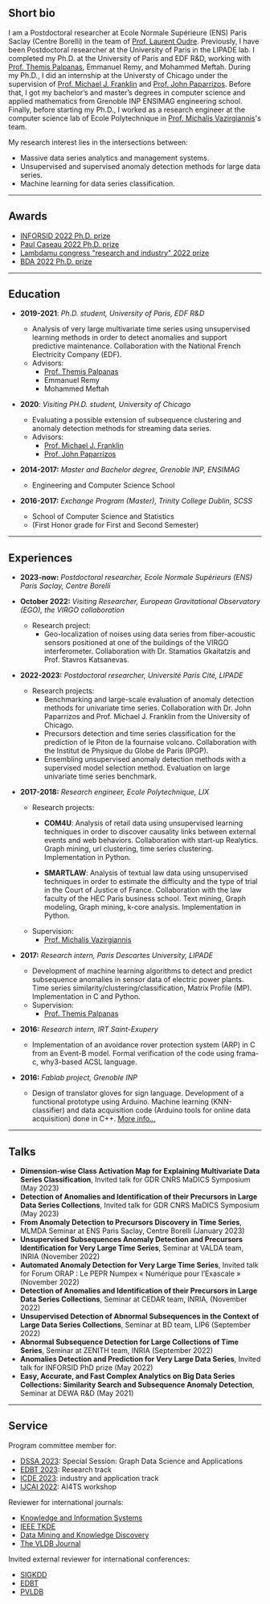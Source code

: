 ## Short bio

I am a Postdoctoral researcher at Ecole Normale Supérieure (ENS) Paris Saclay (Centre Borelli) in the team of [Prof. Laurent Oudre](http://www.laurentoudre.fr/). Previously, I have been Postdoctoral researcher at the University of Paris in the LIPADE lab. I completed my Ph.D. at the University of Paris and EDF R&D, working with [Prof. Themis Palpanas](http://helios.mi.parisdescartes.fr/~themisp/), Emmanuel Remy, and Mohammed Meftah. During my Ph.D., I did an internship at the Universty of Chicago under the supervision of [Prof. Michael J. Franklin](https://cs.uchicago.edu/people/michael-franklin/) and [Prof. John Paparrizos](https://www.paparrizos.org/). Before that, I got my bachelor’s and master’s degrees in computer science and applied mathematics from Grenoble INP ENSIMAG engineering school. Finally, before starting my Ph.D., I worked as a research engineer at the computer science lab of Ecole Polytechnique in [Prof. Michalis Vazirgiannis](http://www.lix.polytechnique.fr/Labo/Michalis.Vazirgiannis/)'s team.

My research interest lies in the intersections between:
-  Massive data series analytics and management systems. 
-  Unsupervised and supervised anomaly detection methods for large data series.
-  Machine learning for data series classification.

***

## Awards

- [INFORSID 2022 Ph.D. prize](http://inforsid.fr/laureatprixthese.php)
- [Paul Caseau 2022 Ph.D. prize](https://www.edf.fr/groupe-edf/inventer-lavenir-de-lenergie/rd-un-savoir-faire-mondial/toutes-les-actualites-de-la-rd/2022-qui-sont-les-laureats-du-prix-de-these-paul-caseau)
- [Lambdamu congress "research and industry" 2022 prize](https://www.imdr-lambdamu.eu/842_p_57532/lambda-mu-d-or.html)
- [BDA 2022 Ph.D. prize](https://bdav.irisa.fr/prix/)

***

## Education

- **2019-2021**: *Ph.D. student, University of Paris, EDF R&D*
  - Analysis of very large multivariate time series using unsupervised learning methods in order to detect anomalies and support predictive maintenance. Collaboration with the National French Electricity Company (EDF).
  - Advisors: 
    - [Prof. Themis Palpanas](http://helios.mi.parisdescartes.fr/~themisp/) 
    - Emmanuel Remy
    - Mohammed Meftah

- **2020**: *Visiting PH.D. student, University of Chicago*
  - Evaluating a possible extension of subsequence clustering and anomaly detection methods for streaming data series.
  - Advisors:
    - [Prof. Michael J. Franklin](https://cs.uchicago.edu/people/michael-franklin/)
    - [Prof. John Paparrizos](https://www.paparrizos.org/)

- **2014-2017:** *Master and Bachelor degree, Grenoble INP, ENSIMAG*
  - Engineering and Computer Science School 

- **2016-2017:** *Exchange Program (Master), Trinity College Dublin, SCSS*
  - School of Computer Science and Statistics 
  - (First Honor grade for First and Second Semester)

***

## Experiences

- **2023-now:** *Postdoctoral researcher, Ecole Normale Supérieurs (ENS) Paris Saclay, Centre Borelli*

- **October 2022:** *Visiting Researcher, European Gravitational Observatory (EGO), the VIRGO collaboration*
  - Research project:
     - Geo-localization of noises using data series from fiber-acoustic sensors positioned at one of the buildings of the VIRGO interferometer. Collaboration with Dr. Stamatios Gkaitatzis and Prof. Stavros Katsanevas.

- **2022-2023:** *Postdoctoral researcher, Université Paris Cité, LIPADE*
  - Research projects:
    - Benchmarking and large-scale evaluation of anomaly detection methods for univariate time series. Collaboration with Dr. John Paparrizos and Prof. Michael J. Franklin from the University of Chicago.
    - Precursors detection and time series classification for the prediction of le Piton de la fournaise volcano. Collaboration with the Institut de Physique du Globe de Paris (IPGP).
    - Ensembling unsupervised anomaly detection methods with a supervised model selection method. Evaluation on large univariate time series benchmark.
 

- **2017-2018:** *Research engineer, Ecole Polytechnique, LIX*
  - Research projects:
    - **COM4U**:  Analysis of retail data using unsupervised learning techniques in order to discover causality links between external events and web behaviors. Collaboration with start-up Realytics. Graph mining, url clustering, time series clustering. Implementation in Python. 

    - **SMARTLAW**: Analysis of textual law data using unsupervised techniques in order to estimate the difficulty and the type of trial in the Court of Justice of France. Collaboration with the law faculty of the HEC Paris business school. Text mining, Graph modeling, Graph mining, k-core analysis. Implementation in Python.
  - Supervision:
    - [Prof. Michalis Vazirgiannis](http://www.lix.polytechnique.fr/Labo/Michalis.Vazirgiannis/)

- **2017:** *Research intern, Paris Descartes University, LIPADE*
  - Development of machine learning algorithms to detect and predict subsequence anomalies in sensor data of electric power plants. Time series similarity/clustering/classification, Matrix Profile (MP). Implementation in C and Python. 
  - Supervision:
    - [Prof. Themis Palpanas](http://helios.mi.parisdescartes.fr/~themisp/) 

- **2016:** *Research intern, IRT Saint-Exupery*
  - Implementation of an avoidance rover protection system (ARP) in C from an Event-B model. Formal verification of the code using frama-c, why3-based ACSL language.

- **2016:** *Fablab project, Grenoble INP*
  - Design of translator gloves for sign language. Development of a functional prototype using Arduino. Machine learning (KNN-classifier) and data acquisition code (Arduino tools for online data acquisition) done in C++. [More info...](http://fablab.ensimag.fr/index.php/Projet_Fablab_2016_Boniol_Demaegdt_Mallet)

***

## Talks
- **Dimension-wise Class Activation Map for Explaining Multivariate Data Series Classification**, Invited talk for GDR CNRS MaDICS Symposium (May 2023)
- **Detection of Anomalies and Identification of their Precursors in Large Data Series Collections**, Invited talk for GDR CNRS MaDICS Symposium (May 2023)
- **From Anomaly Detection to Precursors Discovery in Time Series**, MLMDA Seminar at ENS Paris Saclay, Centre Borelli (January 2023)
- **Unsupervised Subsequences Anomaly Detection and Precursors Identification for Very Large Time Series**, Seminar at VALDA team, INRIA (November 2022)
- **Automated Anomaly Detection for Very Large Time Series**, Invited talk for Forum ORAP : Le PEPR Numpex « Numérique pour l’Exascale » (November 2022)
- **Detection of Anomalies and Identification of their Precursors in Large Data Series Collections**, Seminar at CEDAR team, INRIA, (November 2022)
- **Unsupervised Detection of Abnormal Subsequences in the Context of Large Data Series Collections**, Seminar at BD team, LIP6 (September 2022)
- **Abnormal Subsequence Detection for Large Collections of Time Series**, Seminar at ZENITH team, INRIA (September 2022)
- **Anomalies Detection and Prediction for Very Large Data Series**, Invited talk for INFORSID PhD prize (May 2022)
- **Easy, Accurate, and Fast Complex Analytics on Big Data Series Collections: Similarity Search and Subsequence Anomaly Detection**, Seminar at DEWA R&D (May 2021)

*** 

## Service

Program committee member for:
- [DSSA 2023](https://gradsci.github.io/): Special Session: Graph Data Science and Applications
- [EDBT 2023](http://edbticdt2023.cs.uoi.gr/): Research track
- [ICDE 2023](https://icde2023.ics.uci.edu/): industry and application track
- [IJCAI 2022](https://ijcai-22.org/#): AI4TS workshop

Reviewer for international journals: 
- [Knowledge and Information Systems](https://www.springer.com/journal/10115)
- [IEEE TKDE](https://www.computer.org/csdl/journal/tk)
- [Data Mining and Knowledge Discovery](https://www.springer.com/journal/10618) 
- [The VLDB Journal](https://www.springer.com/journal/778?gclid=Cj0KCQjwnJaKBhDgARIsAHmvz6eZA8fQqLcDqKS55NPBccTvpFOi9I5RHOq5ZqKLIxX6p9MwkpjQTgsaAmx7EALw_wcB)

Invited external reviewer for international conferences: 
- [SIGKDD](https://www.kdd.org/) 
- [EDBT](https://www.edbt.org/)
- [PVLDB](https://www.vldb.org/)


